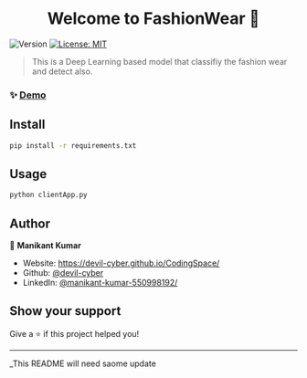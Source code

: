 <h1 align="center">Welcome to FashionWear 👋</h1>
<p>
  <img alt="Version" src="https://img.shields.io/badge/version-1.0.0-blue.svg?cacheSeconds=2592000" />
  <a href="#" target="_blank">
    <img alt="License: MIT" src="https://img.shields.io/badge/License-MIT-yellow.svg" />
  </a>
</p>

> This is a Deep Learning based model that classifiy the fashion wear and detect also.

### ✨ [Demo](https://fashionwear.netlify.app/)

## Install

```sh
pip install -r requirements.txt
```

## Usage

```sh
python clientApp.py
```

## Author

👤 **Manikant Kumar**

* Website: https://devil-cyber.github.io/CodingSpace/
* Github: [@devil-cyber](https://github.com/devil-cyber)
* LinkedIn: [@manikant-kumar-550998192\/](https://linkedin.com/in/manikant-kumar-550998192\/)

## Show your support

Give a ⭐️ if this project helped you!

***
_This README will need saome update
